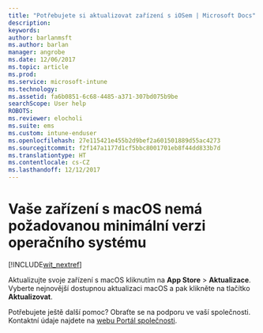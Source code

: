 ```yaml
---
title: "Potřebujete si aktualizovat zařízení s iOSem | Microsoft Docs"
description: 
keywords: 
author: barlanmsft
ms.author: barlan
manager: angrobe
ms.date: 12/06/2017
ms.topic: article
ms.prod: 
ms.service: microsoft-intune
ms.technology: 
ms.assetid: fa6b0851-6c68-4485-a371-307bd075b9be
searchScope: User help
ROBOTS: 
ms.reviewer: elocholi
ms.suite: ems
ms.custom: intune-enduser
ms.openlocfilehash: 27e115421e455b2d9bef2a601501889d55ac4273
ms.sourcegitcommit: f2f147a1177d1cf5bbc8001701eb8f44dd833b7d
ms.translationtype: HT
ms.contentlocale: cs-CZ
ms.lasthandoff: 12/12/2017
---
```

# <a name="your-macos-device-doesnt-have-the-required-minimum-operating-system-version"></a>Vaše zařízení s macOS nemá požadovanou minimální verzi operačního systému

[!INCLUDE[wit_nextref](includes/end-user-os-update-guidance.md)]

Aktualizujte svoje zařízení s macOS kliknutím na **App Store** > **Aktualizace**. Vyberte nejnovější dostupnou aktualizaci macOS a pak klikněte na tlačítko **Aktualizovat**.

Potřebujete ještě další pomoc? Obraťte se na podporu ve vaší společnosti. Kontaktní údaje najdete na [webu Portál společnosti](https://portal.manage.microsoft.com#HelpDeskDialog).
